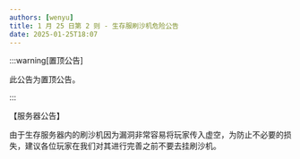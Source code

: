 ```yaml
---
authors: [wenyu]
title: 1 月 25 日第 2 则 - 生存服刷沙机危险公告
date: 2025-01-25T18:07
---
```


:::warning[置顶公告]

此公告为置顶公告。

:::

【服务器公告】

由于生存服务器内的刷沙机因为漏洞非常容易将玩家传入虚空，为防止不必要的损失，建议各位玩家在我们对其进行完善之前不要去挂刷沙机。
